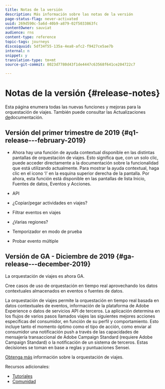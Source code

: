 ```yaml
---
title: Notas de la versión
description: Más información sobre las notas de la versión
page-status-flag: never-activated
uuid: 269d590c-5a6d-40b9-a879-02f5033863fc
contentOwner: sauviat
audience: rns
content-type: reference
topic-tags: journeys
discoiquuid: 5df34f55-135a-4ea8-afc2-f9427ce5ae7b
internal: n
snippet: y
translation-type: tm+mt
source-git-commit: 8023d7780d43f1de4447c63568f641ce204722c7

---
```



# Notas de la versión {#release-notes}

Esta página enumera todas las nuevas funciones y mejoras para la orquestación de viajes.
También puede consultar las Actualizaciones [de](../release-notes/documentation-updates.md)documentación.

## Versión del primer trimestre de 2019 {#q1-release---february-2019}

* Ahora hay una función de ayuda contextual disponible en las distintas pantallas de orquestación de viajes. Esto significa que, con un solo clic, puede acceder directamente a la documentación sobre la funcionalidad que está utilizando actualmente. Para mostrar la ayuda contextual, haga clic en el icono ‘i’ en la esquina superior derecha de la pantalla. Por ahora, esta función está disponible en las pantallas de lista Inicio, Fuentes de datos, Eventos y Acciones.

* API

* ¿Copiar/pegar actividades en viajes?

* Filtrar eventos en viajes

* ¿Varias regiones?

* Temporizador en modo de prueba

* Probar evento múltiple

## Versión de GA - Diciembre de 2019 {#ga-release---december-2019}

La orquestación de viajes es ahora GA.

Cree casos de uso de orquestación en tiempo real aprovechando los datos contextuales almacenados en eventos o fuentes de datos.

La orquestación de viajes permite la orquestación en tiempo real basada en datos contextuales de eventos, información de la plataforma de Adobe Experience o datos de servicios API de terceros. La aplicación determina en los flujos de varios pasos llamados viajes las siguientes mejores acciones específicas del consumidor, en función de su perfil y comportamiento. Esto incluye tanto el momento óptimo como el tipo de acción, como enviar al consumidor una notificación push a través de las capacidades de mensajería transaccional de Adobe Campaign Standard (requiere Adobe Campaign Standard) o la notificación de un sistema de terceros. Estas decisiones se toman en base a reglas y puntuaciones Sensei.

[Obtenga más](../action/working-with-adobe-campaign.md) información sobre la orquestación de viajes.

Recursos adicionales:

* [Tutoriales](https://docs.adobe.com/content/help/en/platform-learn/tutorials/journey-orchestration/introduction.html)
* [Comunidad](https://www.adobe.com/go/journeyorchestrationcommunity)